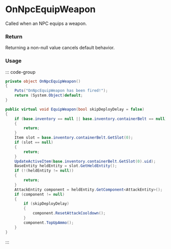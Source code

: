 <Badge type="danger" text="Carbon Compatible"/><Badge type="warning" text="Oxide Compatible"/>
# OnNpcEquipWeapon
Called when an NPC equips a weapon.
### Return
Returning a non-null value cancels default behavior.

### Usage
::: code-group
```csharp [Example]
private object OnNpcEquipWeapon()
{
	Puts("OnNpcEquipWeapon has been fired!");
	return (System.Object)default;
}
```
```csharp [Source — Assembly-CSharp @ NPCPlayer]
public virtual void EquipWeapon(bool skipDeployDelay = false)
{
	if (base.inventory == null || base.inventory.containerBelt == null)
	{
		return;
	}
	Item slot = base.inventory.containerBelt.GetSlot(0);
	if (slot == null)
	{
		return;
	}
	UpdateActiveItem(base.inventory.containerBelt.GetSlot(0).uid);
	BaseEntity heldEntity = slot.GetHeldEntity();
	if (!(heldEntity != null))
	{
		return;
	}
	AttackEntity component = heldEntity.GetComponent<AttackEntity>();
	if (component != null)
	{
		if (skipDeployDelay)
		{
			component.ResetAttackCooldown();
		}
		component.TopUpAmmo();
	}
}

```
:::

